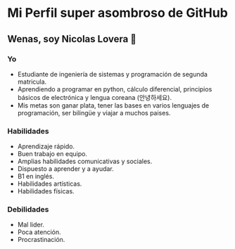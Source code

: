# Mi Perfil super asombroso de GitHub

## Wenas, soy Nicolas Lovera 👋

### Yo
- Estudiante de ingeniería de sistemas y programación de segunda matricula.
- Aprendiendo a programar en python, cálculo diferencial, principios básicos de electrónica y lengua coreana (안녕하세요).
- Mis metas son ganar plata, tener las bases en varios lenguajes de programación, ser bilingüe y viajar a muchos paises.
  
### Habilidades
- Aprendizaje rápido.
- Buen trabajo en equipo.
- Amplias habilidades comunicativas y sociales.
- Dispuesto a aprender y a ayudar.
- B1 en inglés.
- Habilidades artísticas.
- Habilidades físicas.

### Debilidades
- Mal lider.
- Poca atención.
- Procrastinación.

  


